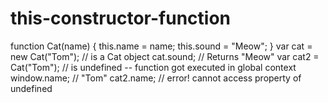 # this-constructor-function

function Cat(name) {
 this.name = name;
 this.sound = "Meow";
}
var cat = new Cat("Tom"); // is a Cat object
cat.sound; // Returns "Meow"
var cat2 = Cat("Tom"); // is undefined -- function got executed in global context
window.name; // "Tom"
cat2.name; // error! cannot access property of undefined
